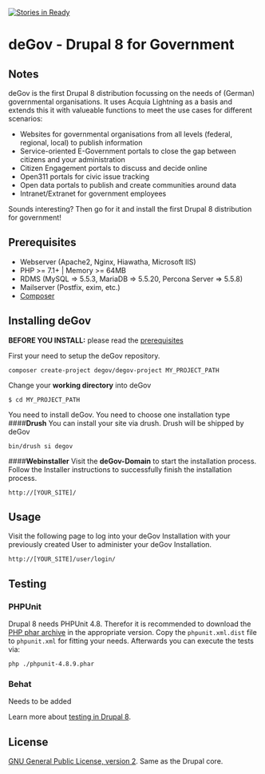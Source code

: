 [![Stories in Ready](https://badge.waffle.io/deGov/deGov.png?label=ready&title=Ready)](https://waffle.io/deGov/deGov)

# deGov - Drupal 8 for Government


## Notes

deGov is the first Drupal 8 distribution focussing on the needs of (German) governmental organisations. It uses Acquia Lightning as a basis and extends this it with valueable functions to meet the use cases for different scenarios:

- Websites for governmental organisations from all levels (federal, regional, local) to publish information
- Service-oriented E-Government portals to close the gap between citizens and your administration
- Citizen Engagement portals to discuss and decide online
- Open311 portals for civic issue tracking
- Open data portals to publish and create communities around data
- Intranet/Extranet for government employees

Sounds interesting? Then go for it and install the first Drupal 8 distribution for government!

## Prerequisites

- Webserver (Apache2, Nginx, Hiawatha, Microsoft IIS)
- PHP >= 7.1+ | Memory >= 64MB
- RDMS (MySQL => 5.5.3, MariaDB => 5.5.20, Percona Server => 5.5.8)
- Mailserver (Postfix, exim, etc.)
- [Composer](https://getcomposer.org/download/ "https://getcomposer.org/download/")

## Installing deGov

**BEFORE YOU INSTALL:** please read the [prerequisites](#prerequisites)

First your need to setup the deGov repository.

```
composer create-project degov/degov-project MY_PROJECT_PATH
```

Change your **working directory** into deGov
```
$ cd MY_PROJECT_PATH
```

You need to install deGov. You need to choose one installation type
####**Drush**
You can install your site via drush. Drush will be shipped by deGov
```
bin/drush si degov
```
####**Webinstaller**
Visit the **deGov-Domain** to start the installation process.
Follow the Installer instructions to successfully finish the installation process.
```
http://[YOUR_SITE]/
```

## Usage
Visit the following page to log into your deGov Installation with your previously created User to administer your deGov Installation.
```
http://[YOUR_SITE]/user/login/
```

## Testing

### PHPUnit
Drupal 8 needs PHPUnit 4.8. Therefor it is recommended to download the [PHP phar archive](https://phar.phpunit.de/) in the
appropriate version. Copy the `phpunit.xml.dist` file to `phpunit.xml` for fitting your needs. Afterwards you can execute the
tests via:
```
php ./phpunit-4.8.9.phar
```

### Behat
Needs to be added

Learn more about [testing in Drupal 8](https://www.drupal.org/docs/8/testing).

## License
[GNU General Public License, version 2](https://www.gnu.org/licenses/old-licenses/gpl-2.0.en.html "visit GPLv2 website"). Same as the Drupal core.
